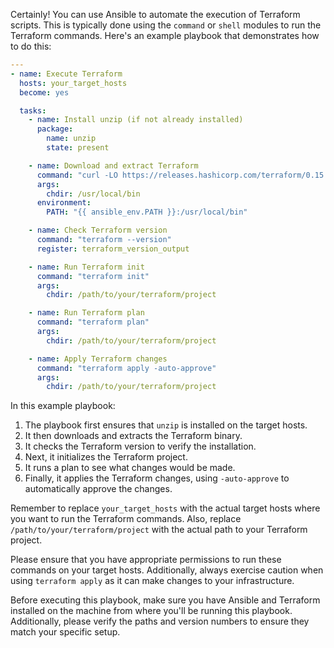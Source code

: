 Certainly! You can use Ansible to automate the execution of Terraform scripts. This is typically done using the `command` or `shell` modules to run the Terraform commands. Here's an example playbook that demonstrates how to do this:

```yaml
---
- name: Execute Terraform
  hosts: your_target_hosts
  become: yes

  tasks:
    - name: Install unzip (if not already installed)
      package:
        name: unzip
        state: present

    - name: Download and extract Terraform
      command: "curl -LO https://releases.hashicorp.com/terraform/0.15.4/terraform_0.15.4_linux_amd64.zip && unzip terraform_0.15.4_linux_amd64.zip"
      args:
        chdir: /usr/local/bin
      environment:
        PATH: "{{ ansible_env.PATH }}:/usr/local/bin"

    - name: Check Terraform version
      command: "terraform --version"
      register: terraform_version_output

    - name: Run Terraform init
      command: "terraform init"
      args:
        chdir: /path/to/your/terraform/project

    - name: Run Terraform plan
      command: "terraform plan"
      args:
        chdir: /path/to/your/terraform/project

    - name: Apply Terraform changes
      command: "terraform apply -auto-approve"
      args:
        chdir: /path/to/your/terraform/project
```

In this example playbook:

1. The playbook first ensures that `unzip` is installed on the target hosts.
2. It then downloads and extracts the Terraform binary.
3. It checks the Terraform version to verify the installation.
4. Next, it initializes the Terraform project.
5. It runs a plan to see what changes would be made.
6. Finally, it applies the Terraform changes, using `-auto-approve` to automatically approve the changes.

Remember to replace `your_target_hosts` with the actual target hosts where you want to run the Terraform commands. Also, replace `/path/to/your/terraform/project` with the actual path to your Terraform project.

Please ensure that you have appropriate permissions to run these commands on your target hosts. Additionally, always exercise caution when using `terraform apply` as it can make changes to your infrastructure.

Before executing this playbook, make sure you have Ansible and Terraform installed on the machine from where you'll be running this playbook. Additionally, please verify the paths and version numbers to ensure they match your specific setup.